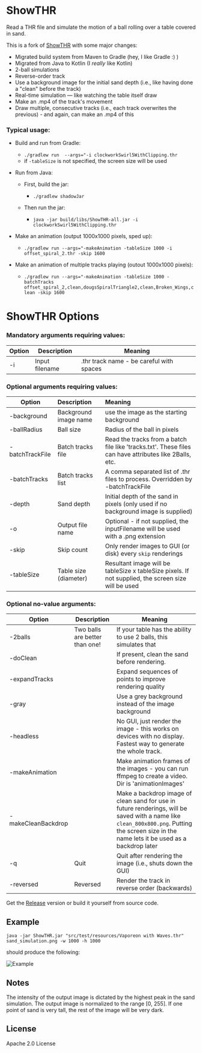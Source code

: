 # ShowTHR

Read a THR file and simulate the motion of a ball rolling over a table covered in sand.

This is a fork of [ShowTHR](https://github.com/MarginallyClever/ShowTHR) with some major changes:
- Migrated build system from Maven to Gradle (hey, I like Gradle :) )
- Migrated from Java to Kotlin (I _really_ like Kotlin)
- 2-ball simulations
- Reverse-order track
- Use a background image for the initial sand depth (i.e., like having done a "clean" before the track)
- Real-time simulation — like watching the table itself draw
- Make an .mp4 of the track's movement
- Draw multiple, consecutive tracks (i.e., each track overwrites the previous) - and again, can make an .mp4 of this

### **Typical usage:**

- Build and run from Gradle: 
  - `./gradlew run  --args="-i clockworkSwirl5WithClipping.thr`
  - if `-tableSize` is not specified, the screen size will be used

- Run from Java:
  - First, build the jar: 
    - `./gradlew shadowJar`

  - Then run the jar: 
    - `java -jar build/libs/ShowTHR-all.jar -i clockworkSwirl5WithClipping.thr`

- Make an animation (output 1000x1000 pixels, sped up): 
  - `./gradlew run --args="-makeAnimation -tableSize 1000 -i offset_spiral_2.thr -skip 1600`

- Make an animation of multiple tracks playing (outout 1000x1000 pixels): 
  - `./gradlew run --args="-makeAnimation -tableSize 1000 -batchTracks offset_spiral_2,clean,dougsSpiralTriangle2,clean,Broken_Wings,clean -skip 1600`

# **ShowTHR Options**

### Mandatory arguments requiring values:

| Option | Description    | Meaning                                  |
|--------|----------------|------------------------------------------|
| -i     | Input filename | .thr track name - be careful with spaces |



### Optional arguments requiring values:

| Option          | Description           | Meaning                                                                                                 |
|-----------------|:----------------------|:--------------------------------------------------------------------------------------------------------|
| -background     | Background image name | use the image as the starting background                                                                |
| -ballRadius     | Ball size             | Radius of the ball in pixels                                                                            |
| -batchTrackFile | Batch tracks file     | Read the tracks from a batch file like 'tracks.txt'.  These files can have attributes like 2Balls, etc. |
| -batchTracks    | Batch tracks list     | A comma separated list of .thr files to process.  Overridden by -batchTrackFile                         |
| -depth          | Sand depth            | Initial depth of the sand in pixels (only used if no background image is supplied)                      |
| -o              | Output file name      | Optional - if not supplied, the inputFilename will be used with a .png extension                        |
| -skip           | Skip count            | Only render images to GUI (or disk) every `skip` renderings                                             |
| -tableSize      | Table size (diameter) | Resultant image will be tableSize x tableSize pixels.   If not supplied, the screen size will be used   |

### Optional no-value arguments:

| Option             | Description                    | Meaning                                                                                                                                                                                        |
|--------------------|--------------------------------|------------------------------------------------------------------------------------------------------------------------------------------------------------------------------------------------|
| -2balls            | Two balls are better than one! | If your table has the ability to use 2 balls, this simulates that                                                                                                                              |
| -doClean           |                                | If present, clean the sand before rendering.                                                                                                                                                   |
| -expandTracks      |                                | Expand sequences of points to improve rendering quality                                                                                                                                        |
| -gray              |                                | Use a grey background instead of the image background                                                                                                                                          |
| -headless          |                                | No GUI, just render the image - this works on devices with no display.  Fastest way to generate the whole track.                                                                               |
| -makeAnimation     |                                | Make animation frames of the images - you can run ffmpeg to create a video.  Dir is 'animationImages'                                                                                          |
| -makeCleanBackdrop |                                | Make a backdrop image of clean sand for use in future renderings, will be saved with a name like `clean_800x800.png`.  Putting the screen size in the name lets it be used as a backdrop later |
| -q                 | Quit                           | Quit after rendering the image (i.e., shuts down the GUI)                                                                                                                                      |
| -reversed          | Reversed                       | Render the track in reverse order (backwards)                                                                                                                                                  |



Get the [Release](https://github.com/douglasbullard/ShowTHR/releases) version or build it yourself from source code.


## Example

```java -jar ShowTHR.jar "src/test/resources/Vaporeon with Waves.thr" sand_simulation.png -w 1000 -h 1000```

should produce the following:

![Example](testTracks/sand_simulation.png)

## Notes

The intensity of the output image is dictated by the highest peak in the sand simulation.  The output image is normalized to the range [0, 255].
If one point of sand is very tall, the rest of the image will be very dark.

## License

Apache 2.0 License
